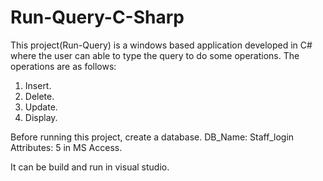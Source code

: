 # Run-Query-C-Sharp

This project(Run-Query) is a windows based application developed in C# where the user can able to type the query to do some operations.  The operations are as follows:

  1. Insert.
  2. Delete.
  3. Update.
  4. Display.
  
Before running this project, create a database.
DB_Name: Staff_login
Attributes: 5
in MS Access.

It can be build and run in visual studio.

